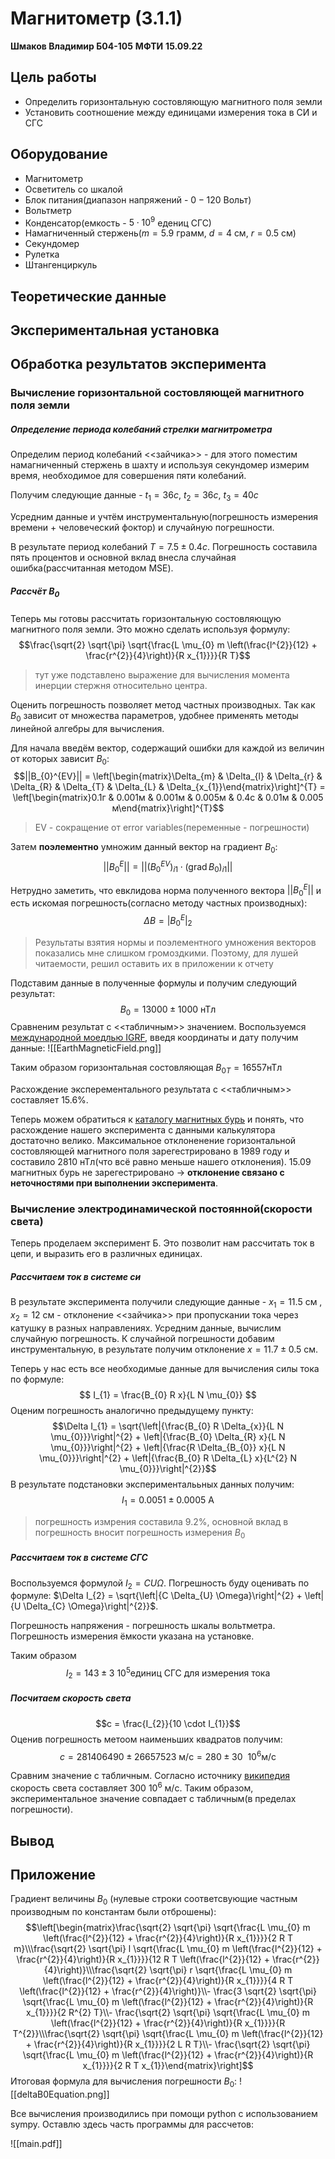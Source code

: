 # Магнитометр (3.1.1)
**Шмаков Владимир Б04-105**
**МФТИ**
**15.09.22**

## Цель работы
- Определить горизонтальную состовляющую магнитного поля земли
- Установить соотношение между единицами измерения тока в СИ и СГС

## Оборудование 
- Магнитометр
- Осветитель со шкалой
- Блок питания(диапазон напряжений - $0 - 120$ Вольт)
- Вольтметр
- Конденсатор(емкость - $5\cdot10^{9}$ едениц СГС)
- Намагниченный стержень($m = 5.9$ грамм, $d =  4$ см, $r = 0.5$ см)
- Секундомер
- Рулетка
- Штангенциркуль

## Теоретические данные


## Экспериментальная установка

 
## Обработка результатов эксперимента

### Вычисление горизонтальной состовляющей магнитного поля земли

##### Определение периода колебаний стрелки магнитрометра
Определим период колебаний <<зайчика>> - для этого поместим намагниченный стержень в шахту и используя секундомер измерим время, необходимое для совершения пяти колебаний.

Получим следующие данные - $t_1 = 36 с$, $t_2 = 36 с$,  $t_3 = 40 с$

Усредним данные и учтём инструментальную(погрешность измерения времени + человеческий фоктор) и случайную погрешности. 

В результате период колебаний $T = 7.5 \pm 0.4 с$. Погрешность составила пять процентов и основной вклад внесла случайная ошибка(рассчитанная методом MSE). 

##### Рассчёт $B_{0}$

Теперь мы готовы рассчитать горизонтальную состовляющую магнитного поля земли. Это можно сделать используя формулу: $$\frac{\sqrt{2} \sqrt{\pi} \sqrt{\frac{L \mu_{0} m \left(\frac{l^{2}}{12} + \frac{r^{2}}{4}\right)}{R x_{1}}}}{R T}$$
> тут уже подставлено выражение для вычисления момента инерции стержня относительно центра.

Оценить погрешность позволяет метод частных производных. Так как $B_0$ зависит от множества параметров, удобнее применять методы линейной алгебры для вычисления.

Для начала введём вектор, содержащий ошибки для каждой из величин от которых зависит $B_0$: $$||B_{0}^{EV}|| = \left[\begin{matrix}\Delta_{m} & \Delta_{l} & \Delta_{r} & \Delta_{R} & \Delta_{T} & \Delta_{L} & \Delta_{x_{1}}\end{matrix}\right]^{T} = \left[\begin{matrix}0.1г & 0.001м & 0.001м & 0.005м & 0.4с & 0.01м  & 0.005 м\end{matrix}\right]^{T}$$
> EV - сокращение от error variables(переменные - погрешности)


Затем **поэлементно** умножим данный вектор на градиент $B_{0}$: $$||B_{0}^E|| = || (B_{0}^{EV})_{i1} \cdot (\operatorname{grad}B_{0})_{i1} ||$$

Нетрудно заметить, что евклидова норма полученного вектора $||B_{0}^E||$ и есть искомая погрешность(согласно методу частных производных): $$\Delta B = |B_{0}^E|_{2}$$
> Результаты взятия нормы и поэлементного умножения векторов показались мне слишком громоздкими. Поэтому, для лушей читаемости, решил оставить их в приложении к отчету 

Подставим данные в полученные формулы и получим следующий результат:
$$B_{0} = 13000 \pm 1000 \ \text{нТл}$$
Сравненим результат с <<табличным>> значением. Воспользуемся [международной моедлью IGRF](https://geomag.bgs.ac.uk/data_service/models_compass/igrf_calc.html), введя координаты и дату получим данные:
![[EarthMagneticField.png]]

Таким образом горизонтальная состовляющая $B_{0T} = 16557 \text{нТл}$

Расхождение эксперементального результата с <<табличным>> составляет $15.6\%$. 

Теперь можем обратиться к [каталогу магнитных бурь](https://www.izmiran.ru/magnetism/magobs/MagneticStormCatalog.html) и понять, что расхождение нашего эксперимента с данными калькулятора достаточно велико. Максимальное отклоненение горизонтальной состовляющей магнитного поля зарегестрировано в 1989 году и составило $2810 \ \text{нТл}$(что всё равно меньше нашего отклонения). 15.09 магнитных бурь не зарегестрировано -> **отклонение связано с неточностями при выполнении эксперимента**. 

### Вычисление электродинамической постоянной(скорости света)

Теперь проделаем эксперимент Б. Это позволит нам рассчитать ток в цепи, и выразить его в различных единицах.

##### Рассчитаем ток в системе си
В результате эксперимента получили следующие данные - $x_{1} = 11.5 \ \text{см}$ , $x_{2} = 12 \ \text{см}$ - отклонение <<зайчика>> при пропускании тока через катушку в разных направлениях.
Усредним данные, вычислим случайную погрешность. К случайной погрешности добавим инструментальную, в результате получим отклонение $x = 11.7 \pm 0.5 \ \text{см}$. 

Теперь у нас есть все необходимые данные для вычисления силы тока по формуле:
$$
I_{1} = \frac{B_{0} R x}{L N \mu_{0}}
$$
Оценим погрешность аналогично предыдущему пункту:
$$\Delta I_{1} = \sqrt{\left|{\frac{B_{0} R \Delta_{x}}{L N \mu_{0}}}\right|^{2} + \left|{\frac{B_{0} \Delta_{R} x}{L N \mu_{0}}}\right|^{2} + \left|{\frac{R \Delta_{B_{0}} x}{L N \mu_{0}}}\right|^{2} + \left|{\frac{B_{0} R \Delta_{L} x}{L^{2} N \mu_{0}}}\right|^{2}}$$
В результате подстановки эксперименталььных данных получим:
$$I_{1} = 0.0051 \pm 0.0005\ \text{А}$$
> погрешность измрения составила $9.2 \%$, основной вклад в погрешность вносит погрешность измерения $B_{0}$

##### Рассчитаем ток в системе СГС

Воспользуемся формулой $I_{2} = CU\Omega$. Погрешность буду оценивать по формуле: $\Delta I_{2} = \sqrt{\left|{C \Delta_{U} \Omega}\right|^{2} + \left|{U \Delta_{C} \Omega}\right|^{2}}$. 

Погрешность напряжения - погрешность шкалы вольтметра. Погрешность измерения ёмкости указана на установке.

Таким образом $$I_{2} = 143 \pm 3 \ 10^{5}  \text{единиц СГС для измерения тока}$$

##### Посчитаем скорость света
$$c = \frac{I_{2}}{10 \cdot I_{1}}$$
Оценив погрешность метоом наименьших квадратов получим: $$c = 281406490 \pm 26657523 \ \text{м/c} = 280 \pm 30 \ \ 10^{6} \text{м/c}$$

Сравним значение с табличным. Согласно источнику [википедия](https://ru.wikipedia.org/wiki/%D0%A1%D0%BA%D0%BE%D1%80%D0%BE%D1%81%D1%82%D1%8C_%D1%81%D0%B2%D0%B5%D1%82%D0%B0) скорость света составляет $300 \ 10^{6} \ \text{м/c}$. Таким образом, экспериментальное значение совпадает с табличным(в пределах погрешности).


## Вывод


## Приложение

Градиент величины $B_0$ (нулевые строки соответсвующие частным производным по константам были отброшены):
$$\left[\begin{matrix}\frac{\sqrt{2} \sqrt{\pi} \sqrt{\frac{L \mu_{0} m \left(\frac{l^{2}}{12} + \frac{r^{2}}{4}\right)}{R x_{1}}}}{2 R T m}\\\frac{\sqrt{2} \sqrt{\pi} l \sqrt{\frac{L \mu_{0} m \left(\frac{l^{2}}{12} + \frac{r^{2}}{4}\right)}{R x_{1}}}}{12 R T \left(\frac{l^{2}}{12} + \frac{r^{2}}{4}\right)}\\\frac{\sqrt{2} \sqrt{\pi} r \sqrt{\frac{L \mu_{0} m \left(\frac{l^{2}}{12} + \frac{r^{2}}{4}\right)}{R x_{1}}}}{4 R T \left(\frac{l^{2}}{12} + \frac{r^{2}}{4}\right)}\\- \frac{3 \sqrt{2} \sqrt{\pi} \sqrt{\frac{L \mu_{0} m \left(\frac{l^{2}}{12} + \frac{r^{2}}{4}\right)}{R x_{1}}}}{2 R^{2} T}\\- \frac{\sqrt{2} \sqrt{\pi} \sqrt{\frac{L \mu_{0} m \left(\frac{l^{2}}{12} + \frac{r^{2}}{4}\right)}{R x_{1}}}}{R T^{2}}\\\frac{\sqrt{2} \sqrt{\pi} \sqrt{\frac{L \mu_{0} m \left(\frac{l^{2}}{12} + \frac{r^{2}}{4}\right)}{R x_{1}}}}{2 L R T}\\- \frac{\sqrt{2} \sqrt{\pi} \sqrt{\frac{L \mu_{0} m \left(\frac{l^{2}}{12} + \frac{r^{2}}{4}\right)}{R x_{1}}}}{2 R T x_{1}}\end{matrix}\right]$$
Итоговая формула для вычисления погрешности $B_{0}$: 
![[deltaB0Equation.png]]

Все вычисления производились при помощи python с использованием sympy. Оставлю здесь часть программы для рассчетов:

![[main.pdf]]
